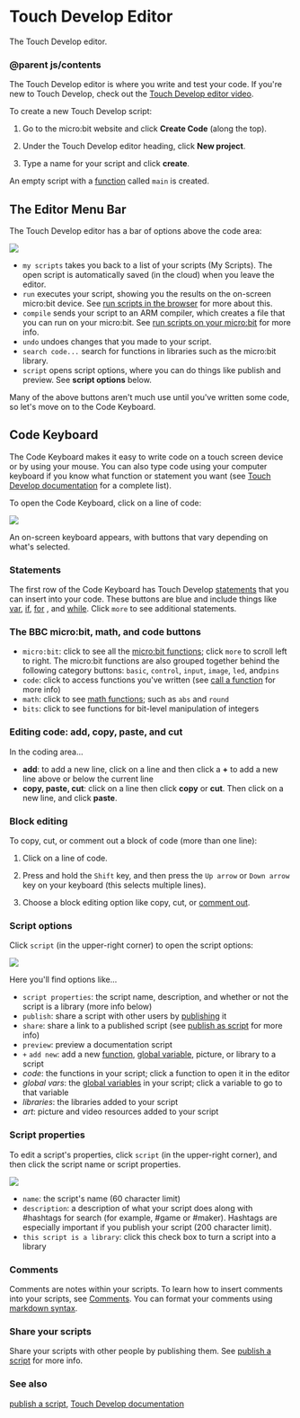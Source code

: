 # Touch Develop Editor

The Touch Develop editor.

### @parent js/contents
 

The Touch Develop editor is where you write and test your code. If you're new to Touch Develop, check out the [Touch Develop editor video](/getting-started/touchdevelop-editor).

To create a new Touch Develop script:

1. Go to the micro:bit website and click **Create Code** (along the top).

2. Under the Touch Develop editor heading, click **New project**.

3. Type a name for your script and click **create**.

An empty script with a [function](/js/function) called `main` is created.

## The Editor Menu Bar

The Touch Develop editor has a bar of options above the code area:

![](/static/mb/data-1.jpg)

* `my scripts` takes you back to a list of your scripts (My Scripts). The open script is automatically saved (in the cloud) when you leave the editor.
* `run` executes your script, showing you the results on the on-screen micro:bit device. See [run scripts in the browser](/js/simulator) for more about this.
* `compile` sends your script to an ARM compiler, which creates a file that you can run on your micro:bit. See [run scripts on your micro:bit](/device/usb) for more info.
* `undo` undoes changes that you made to your script.
* `search code...` search for functions in libraries such as the micro:bit library.
* `script` opens script options, where you can do things like publish and preview. See **script options** below.

Many of the above buttons aren't much use until you've written some code, so let's move on to the Code Keyboard.

## Code Keyboard

The Code Keyboard makes it easy to write code on a touch screen device or by using your mouse. You can also type code using your computer keyboard if you know what function or statement you want (see [Touch Develop documentation](/js/contents) for a complete list).

To open the Code Keyboard, click on a line of code:

![](/static/mb/data-2.jpg)

An on-screen keyboard appears, with buttons that vary depending on what's selected.

### Statements

The first row of the Code Keyboard has Touch Develop [statements](/js/statements) that you can insert into your code. These buttons are blue and include things like [var](/reference/variables/var), [if](/reference/logic/if), [for](/reference/loops/for) , and [while](/js/while). Click `more` to see additional statements.

### The BBC micro:bit, math, and code buttons

* `micro:bit`: click to see all the [micro:bit functions](/js/contents); click `more` to scroll left to right. The micro:bit functions are also grouped together behind the following category buttons: `basic`, `control`, `input`, `image`, `led`,  and`pins`
* `code`: click to access functions you've written (see [call a function](/js/call) for more info)
* `math`: click to see [math functions](/js/math); such as `abs` and `round`
* `bits`: click to see functions for bit-level manipulation of integers

### Editing code: add, copy, paste, and cut

In the coding area...

* **add**: to add a new line, click on a line and then click a **+** to add a new line above or below the current line
* **copy, paste, cut**: click on a line then click **copy** or **cut**. Then click on a new line, and click **paste**.

### Block editing

To copy, cut, or comment out a block of code (more than one line):

1. Click on a line of code.

2. Press and hold the `Shift` key, and then press the `Up arrow` or `Down arrow` key on your keyboard (this selects multiple lines).

3. Choose a block editing option like copy, cut, or [comment out](/js/comment).

### Script options

Click `script` (in the upper-right corner) to open the script options:

![](/static/mb/data-3.jpg)

Here you'll find options like...

* `script properties`: the script name, description, and whether or not the script is a library  (more info below)
* `publish`: share a script with other users by [publishing](/js/publishing) it
* `share`: share a link to a published script (see [publish as script](/js/publishing) for more info)
* `preview`: preview a documentation script
* `+` `add new`: add a new [function](/js/function), [global variable](/js/data), picture, or library to a script
* *code*: the functions in your script; click a function to open it in the editor
* *global vars*: the [global variables](/js/data) in your script; click a variable to go to that variable
* *libraries*: the libraries added to your script
* *art*: picture and video resources added to your script

### Script properties

To edit a script's properties, click `script` (in the upper-right corner), and then click the script name or script properties.

![](/static/mb/data-4.png)

* `name`: the script's name (60 character limit)
* `description`: a description of what your script does along with #hashtags for search (for example, #game or #maker). Hashtags are especially important if you publish your script (200 character limit).
* `this script is a library`: click this check box to turn a script into a library

### Comments

Comments are notes within your scripts. To learn how to insert comments into your scripts, see [Comments](/js/comment). You can format your comments using [markdown syntax](/js/markdown).

### Share your scripts

Share your scripts with other people by publishing them. See [publish a script](/js/publishing) for more info.

### See also

[publish a script](/js/publishing), [Touch Develop documentation](/js/contents)

